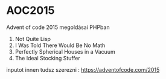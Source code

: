 # AOC2015
Advent of code 2015 megoldásai PHPban 
1. Not Quite Lisp
2. I Was Told There Would Be No Math
3. Perfectly Spherical Houses in a Vacuum
4. The Ideal Stocking Stuffer

inputot innen tudsz szerezni : https://adventofcode.com/2015

